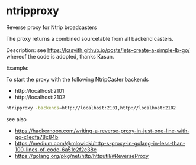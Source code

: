 # ntripproxy
Reverse proxy for Ntrip broadcasters

The proxy returns a combined sourcetable from all backend casters. 

Description:
   see https://kasvith.github.io/posts/lets-create-a-simple-lb-go/ whereof the code is adopted, thanks Kasun.

Example:

To start the proxy with the following NtripCaster backends
- http://localhost:2101
- http://localhost:2102
```bash
ntripproxy -backends=http://localhost:2101,http://localhost:2102
```

see also
- https://hackernoon.com/writing-a-reverse-proxy-in-just-one-line-with-go-c1edfa78c84b
- https://medium.com/@mlowicki/http-s-proxy-in-golang-in-less-than-100-lines-of-code-6a51c2f2c38c
- https://golang.org/pkg/net/http/httputil/#ReverseProxy
